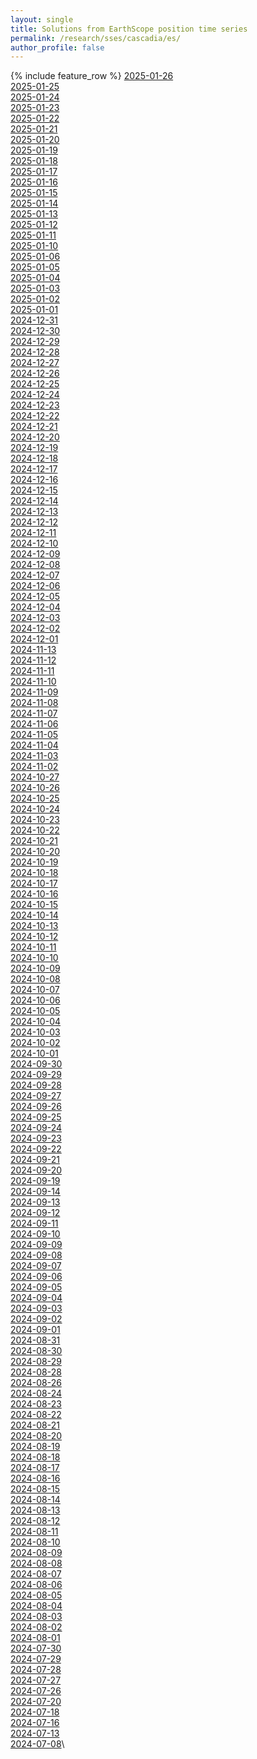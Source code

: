```yaml
---
layout: single
title: Solutions from EarthScope position time series
permalink: /research/sses/cascadia/es/
author_profile: false
---
```


{% include feature_row %}
[2025-01-26](https://near-real-time-sse.esc.cam.ac.uk/cascadia/2025-01-26)\
[2025-01-25](https://near-real-time-sse.esc.cam.ac.uk/cascadia/2025-01-25)\
[2025-01-24](https://near-real-time-sse.esc.cam.ac.uk/cascadia/2025-01-24)\
[2025-01-23](https://near-real-time-sse.esc.cam.ac.uk/cascadia/2025-01-23)\
[2025-01-22](https://near-real-time-sse.esc.cam.ac.uk/cascadia/2025-01-22)\
[2025-01-21](https://near-real-time-sse.esc.cam.ac.uk/cascadia/2025-01-21)\
[2025-01-20](https://near-real-time-sse.esc.cam.ac.uk/cascadia/2025-01-20)\
[2025-01-19](https://near-real-time-sse.esc.cam.ac.uk/cascadia/2025-01-19)\
[2025-01-18](https://near-real-time-sse.esc.cam.ac.uk/cascadia/2025-01-18)\
[2025-01-17](https://near-real-time-sse.esc.cam.ac.uk/cascadia/2025-01-17)\
[2025-01-16](https://near-real-time-sse.esc.cam.ac.uk/cascadia/2025-01-16)\
[2025-01-15](https://near-real-time-sse.esc.cam.ac.uk/cascadia/2025-01-15)\
[2025-01-14](https://near-real-time-sse.esc.cam.ac.uk/cascadia/2025-01-14)\
[2025-01-13](https://near-real-time-sse.esc.cam.ac.uk/cascadia/2025-01-13)\
[2025-01-12](https://near-real-time-sse.esc.cam.ac.uk/cascadia/2025-01-12)\
[2025-01-11](https://near-real-time-sse.esc.cam.ac.uk/cascadia/2025-01-11)\
[2025-01-10](https://near-real-time-sse.esc.cam.ac.uk/cascadia/2025-01-10)\
[2025-01-06](https://near-real-time-sse.esc.cam.ac.uk/cascadia/2025-01-06)\
[2025-01-05](https://near-real-time-sse.esc.cam.ac.uk/cascadia/2025-01-05)\
[2025-01-04](https://near-real-time-sse.esc.cam.ac.uk/cascadia/2025-01-04)\
[2025-01-03](https://near-real-time-sse.esc.cam.ac.uk/cascadia/2025-01-03)\
[2025-01-02](https://near-real-time-sse.esc.cam.ac.uk/cascadia/2025-01-02)\
[2025-01-01](https://near-real-time-sse.esc.cam.ac.uk/cascadia/2025-01-01)\
[2024-12-31](https://near-real-time-sse.esc.cam.ac.uk/cascadia/2024-12-31)\
[2024-12-30](https://near-real-time-sse.esc.cam.ac.uk/cascadia/2024-12-30)\
[2024-12-29](https://near-real-time-sse.esc.cam.ac.uk/cascadia/2024-12-29)\
[2024-12-28](https://near-real-time-sse.esc.cam.ac.uk/cascadia/2024-12-28)\
[2024-12-27](https://near-real-time-sse.esc.cam.ac.uk/cascadia/2024-12-27)\
[2024-12-26](https://near-real-time-sse.esc.cam.ac.uk/cascadia/2024-12-26)\
[2024-12-25](https://near-real-time-sse.esc.cam.ac.uk/cascadia/2024-12-25)\
[2024-12-24](https://near-real-time-sse.esc.cam.ac.uk/cascadia/2024-12-24)\
[2024-12-23](https://near-real-time-sse.esc.cam.ac.uk/cascadia/2024-12-23)\
[2024-12-22](https://near-real-time-sse.esc.cam.ac.uk/cascadia/2024-12-22)\
[2024-12-21](https://near-real-time-sse.esc.cam.ac.uk/cascadia/2024-12-21)\
[2024-12-20](https://near-real-time-sse.esc.cam.ac.uk/cascadia/2024-12-20)\
[2024-12-19](https://near-real-time-sse.esc.cam.ac.uk/cascadia/2024-12-19)\
[2024-12-18](https://near-real-time-sse.esc.cam.ac.uk/cascadia/2024-12-18)\
[2024-12-17](https://near-real-time-sse.esc.cam.ac.uk/cascadia/2024-12-17)\
[2024-12-16](https://near-real-time-sse.esc.cam.ac.uk/cascadia/2024-12-16)\
[2024-12-15](https://near-real-time-sse.esc.cam.ac.uk/cascadia/2024-12-15)\
[2024-12-14](https://near-real-time-sse.esc.cam.ac.uk/cascadia/2024-12-14)\
[2024-12-13](https://near-real-time-sse.esc.cam.ac.uk/cascadia/2024-12-13)\
[2024-12-12](https://near-real-time-sse.esc.cam.ac.uk/cascadia/2024-12-12)\
[2024-12-11](https://near-real-time-sse.esc.cam.ac.uk/cascadia/2024-12-11)\
[2024-12-10](https://near-real-time-sse.esc.cam.ac.uk/cascadia/2024-12-10)\
[2024-12-09](https://near-real-time-sse.esc.cam.ac.uk/cascadia/2024-12-09)\
[2024-12-08](https://near-real-time-sse.esc.cam.ac.uk/cascadia/2024-12-08)\
[2024-12-07](https://near-real-time-sse.esc.cam.ac.uk/cascadia/2024-12-07)\
[2024-12-06](https://near-real-time-sse.esc.cam.ac.uk/cascadia/2024-12-06)\
[2024-12-05](https://near-real-time-sse.esc.cam.ac.uk/cascadia/2024-12-05)\
[2024-12-04](https://near-real-time-sse.esc.cam.ac.uk/cascadia/2024-12-04)\
[2024-12-03](https://near-real-time-sse.esc.cam.ac.uk/cascadia/2024-12-03)\
[2024-12-02](https://near-real-time-sse.esc.cam.ac.uk/cascadia/2024-12-02)\
[2024-12-01](https://near-real-time-sse.esc.cam.ac.uk/cascadia/2024-12-01)\
[2024-11-13](https://near-real-time-sse.esc.cam.ac.uk/cascadia/2024-11-13)\
[2024-11-12](https://near-real-time-sse.esc.cam.ac.uk/cascadia/2024-11-12)\
[2024-11-11](https://near-real-time-sse.esc.cam.ac.uk/cascadia/2024-11-11)\
[2024-11-10](https://near-real-time-sse.esc.cam.ac.uk/cascadia/2024-11-10)\
[2024-11-09](https://near-real-time-sse.esc.cam.ac.uk/cascadia/2024-11-09)\
[2024-11-08](https://near-real-time-sse.esc.cam.ac.uk/cascadia/2024-11-08)\
[2024-11-07](https://near-real-time-sse.esc.cam.ac.uk/cascadia/2024-11-07)\
[2024-11-06](https://near-real-time-sse.esc.cam.ac.uk/cascadia/2024-11-06)\
[2024-11-05](https://near-real-time-sse.esc.cam.ac.uk/cascadia/2024-11-05)\
[2024-11-04](https://near-real-time-sse.esc.cam.ac.uk/cascadia/2024-11-04)\
[2024-11-03](https://near-real-time-sse.esc.cam.ac.uk/cascadia/2024-11-03)\
[2024-11-02](https://near-real-time-sse.esc.cam.ac.uk/cascadia/2024-11-02)\
[2024-10-27](https://near-real-time-sse.esc.cam.ac.uk/cascadia/2024-10-27)\
[2024-10-26](https://near-real-time-sse.esc.cam.ac.uk/cascadia/2024-10-26)\
[2024-10-25](https://near-real-time-sse.esc.cam.ac.uk/cascadia/2024-10-25)\
[2024-10-24](https://near-real-time-sse.esc.cam.ac.uk/cascadia/2024-10-24)\
[2024-10-23](https://near-real-time-sse.esc.cam.ac.uk/cascadia/2024-10-23)\
[2024-10-22](https://near-real-time-sse.esc.cam.ac.uk/cascadia/2024-10-22)\
[2024-10-21](https://near-real-time-sse.esc.cam.ac.uk/cascadia/2024-10-21)\
[2024-10-20](https://near-real-time-sse.esc.cam.ac.uk/cascadia/2024-10-20)\
[2024-10-19](https://near-real-time-sse.esc.cam.ac.uk/cascadia/2024-10-19)\
[2024-10-18](https://near-real-time-sse.esc.cam.ac.uk/cascadia/2024-10-18)\
[2024-10-17](https://near-real-time-sse.esc.cam.ac.uk/cascadia/2024-10-17)\
[2024-10-16](https://near-real-time-sse.esc.cam.ac.uk/cascadia/2024-10-16)\
[2024-10-15](https://near-real-time-sse.esc.cam.ac.uk/cascadia/2024-10-15)\
[2024-10-14](https://near-real-time-sse.esc.cam.ac.uk/cascadia/2024-10-14)\
[2024-10-13](https://near-real-time-sse.esc.cam.ac.uk/cascadia/2024-10-13)\
[2024-10-12](https://near-real-time-sse.esc.cam.ac.uk/cascadia/2024-10-12)\
[2024-10-11](https://near-real-time-sse.esc.cam.ac.uk/cascadia/2024-10-11)\
[2024-10-10](https://near-real-time-sse.esc.cam.ac.uk/cascadia/2024-10-10)\
[2024-10-09](https://near-real-time-sse.esc.cam.ac.uk/cascadia/2024-10-09)\
[2024-10-08](https://near-real-time-sse.esc.cam.ac.uk/cascadia/2024-10-08)\
[2024-10-07](https://near-real-time-sse.esc.cam.ac.uk/cascadia/2024-10-07)\
[2024-10-06](https://near-real-time-sse.esc.cam.ac.uk/cascadia/2024-10-06)\
[2024-10-05](https://near-real-time-sse.esc.cam.ac.uk/cascadia/2024-10-05)\
[2024-10-04](https://near-real-time-sse.esc.cam.ac.uk/cascadia/2024-10-04)\
[2024-10-03](https://near-real-time-sse.esc.cam.ac.uk/cascadia/2024-10-03)\
[2024-10-02](https://near-real-time-sse.esc.cam.ac.uk/cascadia/2024-10-02)\
[2024-10-01](https://near-real-time-sse.esc.cam.ac.uk/cascadia/2024-10-01)\
[2024-09-30](https://near-real-time-sse.esc.cam.ac.uk/cascadia/2024-09-30)\
[2024-09-29](https://near-real-time-sse.esc.cam.ac.uk/cascadia/2024-09-29)\
[2024-09-28](https://near-real-time-sse.esc.cam.ac.uk/cascadia/2024-09-28)\
[2024-09-27](https://near-real-time-sse.esc.cam.ac.uk/cascadia/2024-09-27)\
[2024-09-26](https://near-real-time-sse.esc.cam.ac.uk/cascadia/2024-09-26)\
[2024-09-25](https://near-real-time-sse.esc.cam.ac.uk/cascadia/2024-09-25)\
[2024-09-24](https://near-real-time-sse.esc.cam.ac.uk/cascadia/2024-09-24)\
[2024-09-23](https://near-real-time-sse.esc.cam.ac.uk/cascadia/2024-09-23)\
[2024-09-22](https://near-real-time-sse.esc.cam.ac.uk/cascadia/2024-09-22)\
[2024-09-21](https://near-real-time-sse.esc.cam.ac.uk/cascadia/2024-09-21)\
[2024-09-20](https://near-real-time-sse.esc.cam.ac.uk/cascadia/2024-09-20)\
[2024-09-19](https://near-real-time-sse.esc.cam.ac.uk/cascadia/2024-09-19)\
[2024-09-14](https://near-real-time-sse.esc.cam.ac.uk/cascadia/2024-09-14)\
[2024-09-13](https://near-real-time-sse.esc.cam.ac.uk/cascadia/2024-09-13)\
[2024-09-12](https://near-real-time-sse.esc.cam.ac.uk/cascadia/2024-09-12)\
[2024-09-11](https://near-real-time-sse.esc.cam.ac.uk/cascadia/2024-09-11)\
[2024-09-10](https://near-real-time-sse.esc.cam.ac.uk/cascadia/2024-09-10)\
[2024-09-09](https://near-real-time-sse.esc.cam.ac.uk/cascadia/2024-09-09)\
[2024-09-08](https://near-real-time-sse.esc.cam.ac.uk/cascadia/2024-09-08)\
[2024-09-07](https://near-real-time-sse.esc.cam.ac.uk/cascadia/2024-09-07)\
[2024-09-06](https://near-real-time-sse.esc.cam.ac.uk/cascadia/2024-09-06)\
[2024-09-05](https://near-real-time-sse.esc.cam.ac.uk/cascadia/2024-09-05)\
[2024-09-04](https://near-real-time-sse.esc.cam.ac.uk/cascadia/2024-09-04)\
[2024-09-03](https://near-real-time-sse.esc.cam.ac.uk/cascadia/2024-09-03)\
[2024-09-02](https://near-real-time-sse.esc.cam.ac.uk/cascadia/2024-09-02)\
[2024-09-01](https://near-real-time-sse.esc.cam.ac.uk/cascadia/2024-09-01)\
[2024-08-31](https://near-real-time-sse.esc.cam.ac.uk/cascadia/2024-08-31)\
[2024-08-30](https://near-real-time-sse.esc.cam.ac.uk/cascadia/2024-08-30)\
[2024-08-29](https://near-real-time-sse.esc.cam.ac.uk/cascadia/2024-08-29)\
[2024-08-28](https://near-real-time-sse.esc.cam.ac.uk/cascadia/2024-08-28)\
[2024-08-26](https://near-real-time-sse.esc.cam.ac.uk/cascadia/2024-08-26)\
[2024-08-24](https://near-real-time-sse.esc.cam.ac.uk/cascadia/2024-08-24)\
[2024-08-23](https://near-real-time-sse.esc.cam.ac.uk/cascadia/2024-08-23)\
[2024-08-22](https://near-real-time-sse.esc.cam.ac.uk/cascadia/2024-08-22)\
[2024-08-21](https://near-real-time-sse.esc.cam.ac.uk/cascadia/2024-08-21)\
[2024-08-20](https://near-real-time-sse.esc.cam.ac.uk/cascadia/2024-08-20)\
[2024-08-19](https://near-real-time-sse.esc.cam.ac.uk/cascadia/2024-08-19)\
[2024-08-18](https://near-real-time-sse.esc.cam.ac.uk/cascadia/2024-08-18)\
[2024-08-17](https://near-real-time-sse.esc.cam.ac.uk/cascadia/2024-08-17)\
[2024-08-16](https://near-real-time-sse.esc.cam.ac.uk/cascadia/2024-08-16)\
[2024-08-15](https://near-real-time-sse.esc.cam.ac.uk/cascadia/2024-08-15)\
[2024-08-14](https://near-real-time-sse.esc.cam.ac.uk/cascadia/2024-08-14)\
[2024-08-13](https://near-real-time-sse.esc.cam.ac.uk/cascadia/2024-08-13)\
[2024-08-12](https://near-real-time-sse.esc.cam.ac.uk/cascadia/2024-08-12)\
[2024-08-11](https://near-real-time-sse.esc.cam.ac.uk/cascadia/2024-08-11)\
[2024-08-10](https://near-real-time-sse.esc.cam.ac.uk/cascadia/2024-08-10)\
[2024-08-09](https://near-real-time-sse.esc.cam.ac.uk/cascadia/2024-08-09)\
[2024-08-08](https://near-real-time-sse.esc.cam.ac.uk/cascadia/2024-08-08)\
[2024-08-07](https://near-real-time-sse.esc.cam.ac.uk/cascadia/2024-08-07)\
[2024-08-06](https://near-real-time-sse.esc.cam.ac.uk/cascadia/2024-08-06)\
[2024-08-05](https://near-real-time-sse.esc.cam.ac.uk/cascadia/2024-08-05)\
[2024-08-04](https://near-real-time-sse.esc.cam.ac.uk/cascadia/2024-08-04)\
[2024-08-03](https://near-real-time-sse.esc.cam.ac.uk/cascadia/2024-08-03)\
[2024-08-02](https://near-real-time-sse.esc.cam.ac.uk/cascadia/2024-08-02)\
[2024-08-01](https://near-real-time-sse.esc.cam.ac.uk/cascadia/2024-08-01)\
[2024-07-30](https://near-real-time-sse.esc.cam.ac.uk/cascadia/2024-07-30)\
[2024-07-29](https://near-real-time-sse.esc.cam.ac.uk/cascadia/2024-07-29)\
[2024-07-28](https://near-real-time-sse.esc.cam.ac.uk/cascadia/2024-07-28)\
[2024-07-27](https://near-real-time-sse.esc.cam.ac.uk/cascadia/2024-07-27)\
[2024-07-26](https://near-real-time-sse.esc.cam.ac.uk/cascadia/2024-07-26)\
[2024-07-20](https://near-real-time-sse.esc.cam.ac.uk/cascadia/2024-07-20)\
[2024-07-18](https://near-real-time-sse.esc.cam.ac.uk/cascadia/2024-07-18)\
[2024-07-16](https://near-real-time-sse.esc.cam.ac.uk/cascadia/2024-07-16)\
[2024-07-13](https://near-real-time-sse.esc.cam.ac.uk/cascadia/2024-07-13)\
[2024-07-08](https://near-real-time-sse.esc.cam.ac.uk/cascadia/2024-07-08)\
